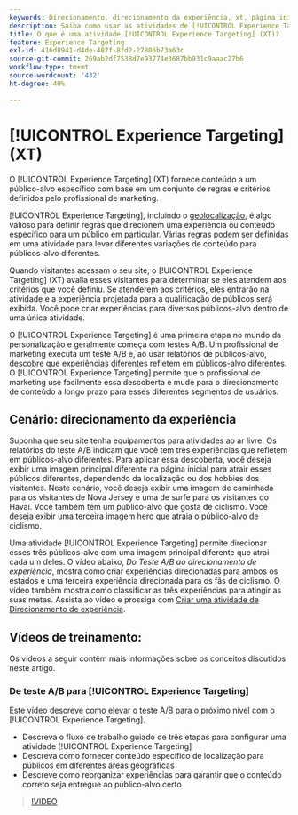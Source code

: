 ```yaml
---
keywords: Direcionamento, direcionamento da experiência, xt, página inicial, campanha de página de aterrissagem
description: Saiba como usar as atividades de [!UICONTROL Experience Targeting] (XT) no  [!DNL Adobe Target] para fornecer conteúdo a um público específico com base em um conjunto de regras e critérios definidos pelo profissional de marketing.
title: O que é uma atividade [!UICONTROL Experience Targeting] (XT)?
feature: Experience Targeting
exl-id: 416d8941-d4de-487f-8fd2-27806b73a63c
source-git-commit: 269ab2df7538d7e93774e3687bb931c9aaac27b6
workflow-type: tm+mt
source-wordcount: '432'
ht-degree: 40%

---
```


# [!UICONTROL Experience Targeting] (XT)

O [!UICONTROL Experience Targeting] (XT) fornece conteúdo a um público-alvo específico com base em um conjunto de regras e critérios definidos pelo profissional de marketing.

[!UICONTROL Experience Targeting], incluindo o [geolocalização](/help/main/c-target/c-audiences/c-target-rules/geo.md), é algo valioso para definir regras que direcionem uma experiência ou conteúdo específico para um público em particular. Várias regras podem ser definidas em uma atividade para levar diferentes variações de conteúdo para públicos-alvo diferentes.

Quando visitantes acessam o seu site, o [!UICONTROL Experience Targeting] (XT) avalia esses visitantes para determinar se eles atendem aos critérios que você definiu. Se atenderem aos critérios, eles entrarão na atividade e a experiência projetada para a qualificação de públicos será exibida. Você pode criar experiências para diversos públicos-alvo dentro de uma única atividade.

O [!UICONTROL Experience Targeting] é uma primeira etapa no mundo da personalização e geralmente começa com testes A/B. Um profissional de marketing executa um teste A/B e, ao usar relatórios de públicos-alvo, descobre que experiências diferentes refletem em públicos-alvo diferentes. O [!UICONTROL Experience Targeting] permite que o profissional de marketing use facilmente essa descoberta e mude para o direcionamento de conteúdo a longo prazo para esses diferentes segmentos de usuários.

## Cenário: direcionamento da experiência

Suponha que seu site tenha equipamentos para atividades ao ar livre. Os relatórios do teste A/B indicam que você tem três experiências que refletem em públicos-alvo diferentes. Para aplicar essa descoberta, você deseja exibir uma imagem principal diferente na página inicial para atrair esses públicos diferentes, dependendo da localização ou dos hobbies dos visitantes. Neste cenário, você deseja exibir uma imagem de caminhada para os visitantes de Nova Jersey e uma de surfe para os visitantes do Havaí. Você também tem um público-alvo que gosta de ciclismo. Você deseja exibir uma terceira imagem hero que atraia o público-alvo de ciclismo.

Uma atividade [!UICONTROL Experience Targeting] permite direcionar esses três públicos-alvo com uma imagem principal diferente que atrai cada um deles. O vídeo abaixo, *Do Teste A/B ao direcionamento de experiência*, mostra como criar experiências direcionadas para ambos os estados e uma terceira experiência direcionada para os fãs de ciclismo. O vídeo também mostra como classificar as três experiências para atingir as suas metas. Assista ao vídeo e prossiga com [Criar uma atividade de Direcionamento de experiência](/help/main/c-activities/t-experience-target/t-xt-create/xt-create.md).

## Vídeos de treinamento:

Os vídeos a seguir contêm mais informações sobre os conceitos discutidos neste artigo.

### De teste A/B para [!UICONTROL Experience Targeting]

Este vídeo descreve como elevar o teste A/B para o próximo nível com o [!UICONTROL Experience Targeting].

* Descreva o fluxo de trabalho guiado de três etapas para configurar uma atividade [!UICONTROL Experience Targeting]
* Descreva como fornecer conteúdo específico de localização para públicos em diferentes áreas geográficas
* Descreve como reorganizar experiências para garantir que o conteúdo correto seja entregue ao público-alvo certo

>[!VIDEO](https://video.tv.adobe.com/v/22418/)
